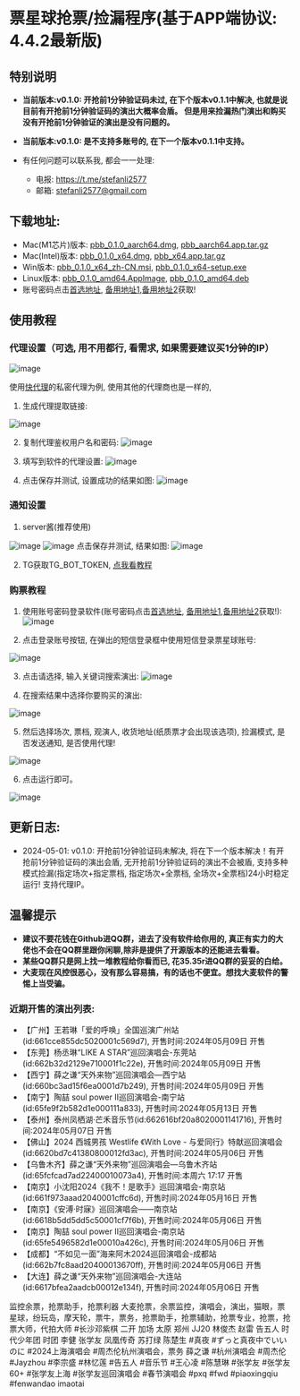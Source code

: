 # 票星球抢票/捡漏程序(基于APP端协议: 4.4.2最新版)

## 特别说明

- **当前版本:v0.1.0: 开抢前1分钟验证码未过, 在下个版本v0.1.1中解决, 也就是说目前有开抢前1分钟验证码的演出大概率会盾。 但是用来捡漏热门演出和购买没有开抢前1分钟验证的演出是没有问题的。**
- **当前版本:v0.1.0: 是不支持多账号的, 在下一个版本v0.1.1中支持。**


- 有任何问题可以联系我, 都会一一处理:
  - 电报: https://t.me/stefanli2577
  - 邮箱: stefanli2577@gmail.com

 ## 下载地址:

- Mac(M1芯片)版本:   [pbb_0.1.0_aarch64.dmg](https://pxq.pxqdm666.top/pbb_0.1.0_aarch64.dmg), [pbb_aarch64.app.tar.gz](https://pxq.pxqdm666.top/pbb_aarch64.app.tar.gz)
- Mac(Intel)版本:   [pbb_0.1.0_x64.dmg](https://pxq.pxqdm666.top/pbb_0.1.0_x64.dmg), [pbb_x64.app.tar.gz](https://pxq.pxqdm666.top/pbb_x64.app.tar.gz)
- Win版本:  [pbb_0.1.0_x64_zh-CN.msi](https://pxq.pxqdm666.top/pbb_0.1.0_x64_zh-CN.msi), [pbb_0.1.0_x64-setup.exe](https://pxq.pxqdm666.top/pbb_0.1.0_x64-setup.exe)
- Linux版本: [pbb_0.1.0_amd64.AppImage](https://pxq.pxqdm666.top/pbb_0.1.0_amd64.AppImage), [pbb_0.1.0_amd64.deb](https://pxq.pxqdm666.top/pbb_0.1.0_amd64.deb)
- 账号密码点击[首选地址](https://pxqdm666.top/), [备用地址1](https://jhm.nodonodie666.top/),[备用地址2](https://pxq.nodonodie666.top/)获取!

## 使用教程
### 代理设置（可选, 用不用都行, 看需求, 如果需要建议买1分钟的IP）
![image](https://github.com/stefanli2577/pxq-dm/assets/163996174/0933957a-7fa0-4102-8237-ea88b82e2025)

使用[快代理](https://www.kuaidaili.com/?ref=inilxfs4qx5b)的私密代理为例, 使用其他的代理商也是一样的,

1. 生成代理提取链接:

![image](https://github.com/stefanli2577/pxq-dm/assets/163996174/507f8e33-2efb-4b8d-aab2-b088a7304294)


2. 复制代理鉴权用户名和密码:
![image](https://github.com/stefanli2577/pxq-dm/assets/163996174/ebb4da09-9742-462a-b2d2-97d92929c6d7)


3. 填写到软件的代理设置:
![image](https://github.com/stefanli2577/pxq-dm/assets/163996174/befbb304-dd56-401f-bca9-cf171bce8605)

4. 点击保存并测试, 设置成功的结果如图:
![image](https://github.com/stefanli2577/pxq-dm/assets/163996174/c7b7afe1-e2a2-4a5c-9ddd-3dfd95c1da0e)

### 通知设置

1. server酱(推荐使用)

![image](https://github.com/stefanli2577/pxq-dm/assets/163996174/2592b312-c57e-4691-adf1-ade2cb9d12f4)
![image](https://github.com/stefanli2577/pxq-dm/assets/163996174/2c1cc1fe-1346-466a-bada-f98f06fcca9b)
点击保存并测试, 结果如图:
![image](https://github.com/stefanli2577/pxq-dm/assets/163996174/b587d3e2-9923-4da6-9752-eeca97fbd53a)


2. TG获取TG_BOT_TOKEN, [点我看教程](https://zsxwz.com/2021/05/07/%e4%bd%bf%e7%94%a8%e7%94%b5%e6%8a%a5telegram-bot%e5%ae%9e%e7%8e%b0%e6%b6%88%e6%81%af%e6%8e%a8%e9%80%81/)

### 购票教程
1. 使用账号密码登录软件(账号密码点击[首选地址](https://pxqdm666.top/), [备用地址1](https://jhm.nodonodie666.top/),[备用地址2](https://pxq.nodonodie666.top/)获取!):  
![image](https://github.com/stefanli2577/pxq-dm/assets/163996174/40f90480-1dfb-43c8-8ee4-b8abe7789bc8)

2. 点击登录账号按钮, 在弹出的短信登录框中使用短信登录票星球账号:

![image](https://github.com/stefanli2577/pxq-dm/assets/163996174/15ab4dfe-cb88-4df0-970f-6f9a113669d8)

3. 点击请选择, 输入关键词搜索演出:
![image](https://github.com/stefanli2577/pxq-dm/assets/163996174/ca6872e1-ca57-4dc9-899a-fe82b174a10b)

4. 在搜索结果中选择你要购买的演出:

![image](https://github.com/stefanli2577/pxq-dm/assets/163996174/17c7e499-ea8f-4b63-aee3-b138ee1eb4a2)

5. 然后选择场次, 票档, 观演人, 收货地址(纸质票才会出现该选项), 捡漏模式, 是否发送通知, 是否使用代理!

  ![image](https://github.com/stefanli2577/pxq-dm/assets/163996174/e7cb92b3-1786-4256-9077-c533aa54b487)

6. 点击运行即可。

![image](https://github.com/stefanli2577/pxq-dm/assets/163996174/37dc35b8-43f1-46d5-9db5-704e7a7e1a8b)





## 更新日志:
- 2024-05-01:  v0.1.0:  开抢前1分钟验证码未解决, 将在下一个版本解决！有开抢前1分钟验证码的演出会盾, 无开抢前1分钟验证码的演出不会被盾, 支持多种模式捡漏(指定场次+指定票档, 指定场次+全票档, 全场次+全票档)24小时稳定运行! 支持代理IP。




 
## 温馨提示

- **建议不要花钱在Github进QQ群，进去了没有软件给你用的, 真正有实力的大佬也不会在QQ群里跟你闲聊,除非是提供了开源版本的还能进去看看。**
- **某些QQ群只是网上找一堆教程给你看而已, 花35.35r进QQ群的妥妥的白给。**
- **大麦现在风控很恶心，没有那么容易搞，有的话也不便宜。想找大麦软件的警惕上当受骗。**


  

<!-- SHOW_START -->
### 近期开售的演出列表: 
- 【广州】王若琳「爱的呼唤」全国巡演广州站(id:661cce855dc5020001c569d7), 开售时间:2024年05月09日 开售
- 【东莞】杨丞琳“LIKE A STAR”巡回演唱会-东莞站(id:662b32d2129e710001f1c22e), 开售时间:2024年05月09日 开售
- 【西宁】薛之谦“天外来物”巡回演唱会—西宁站(id:660bc3ad15f6ea0001d7b249), 开售时间:2024年05月09日 开售
- 【南宁】陶喆 soul power II巡回演唱会-南宁站(id:65fe9f2b582d1e000111a833), 开售时间:2024年05月13日 开售
- 【泰州】泰州凤栖湖·芒禾音乐节(id:662616bf20a8020001141716), 开售时间:2024年05月07日 开售
- 【佛山】2024 西城男孩 Westlife 《With Love - 与爱同行》特献巡回演唱会(id:6620bd7c41380800012fd3ac), 开售时间:2024年05月06日 开售
- 【乌鲁木齐】薛之谦“天外来物”巡回演唱会—乌鲁木齐站(id:65fcfcad7ad22400010073a4), 开售时间:本周六 17:17 开售
- 【南京】小沈阳2024《我不！是歌手》巡回演唱会-南京站(id:661f973aaad2040001cffc6d), 开售时间:2024年05月16日 开售
- 【南京】《安溥·时寐》巡回演唱会——南京站(id:6618b5dd5dd5c50001cf7f6b), 开售时间:2024年05月06日 开售
- 【南京】陶喆 soul power II巡回演唱会-南京站(id:65fe5496582d1e00010a426c), 开售时间:2024年05月06日 开售
- 【成都】“不如见一面”海来阿木2024巡回演唱会-成都站(id:662b7fc8aad20400013670ff), 开售时间:2024年05月06日 开售
- 【大连】薛之谦“天外来物”巡回演唱会-大连站(id:6617bfea2aadcb00012e134f), 开售时间:2024年05月06日 开售

<!-- SHOW_END -->

<!-- BLOG_START -->
<!-- 825773460 -->
<!-- BLOG_END -->

监控余票，抢票助手，抢票利器
大麦抢票，余票监控，演唱会，演出，猫眼，票星球，纷玩岛，摩天轮，票牛，票务，抢票助手，抢票辅助，抢票专业，抢票，抢票大师，代拍大师
#长沙邓紫棋 二开 加场 太原 郑州 JJ20 林俊杰 赵雷 告五人 时代少年团 时团 李健 张学友 凤凰传奇 苏打绿 陈楚生
#真夜 #ずっと真夜中でいいのに #2024上海演唱会
#周杰伦杭州演唱会，票务 薛之谦 #杭州演唱会 #周杰伦 #Jayzhou #李宗盛 #林忆莲 #告五人 #音乐节
#王心凌 #陈慧琳 #张学友 #张学友60+ #张学友上海 #张学友巡回演唱会 #春节演唱会 #pxq #fwd #piaoxingqiu #fenwandao imaotai

